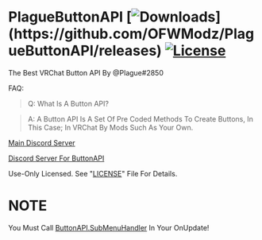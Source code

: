# PlagueButtonAPI [![Downloads](https://img.shields.io/github/downloads/OFWModz/PlagueButtonAPI/total?color=magenta&label=Latest%20PlagueButtonAPIExample%20Downloads:)](https://github.com/OFWModz/PlagueButtonAPI/releases) [![License](https://img.shields.io/badge/License-Use%20Only-magenta.svg)](https://github.com/OFWModz/PlagueButtonAPI/blob/master/LICENSE)
The Best VRChat Button API By @Plague#2850

FAQ:
> Q: What Is A Button API?

> A: A Button API Is A Set Of Pre Coded Methods To Create Buttons, In This Case; In VRChat By Mods Such As Your Own.

[Main Discord Server](http://Krewella.co.uk/Discord)

[Discord Server For ButtonAPI](http://Krewella.co.uk/ButtonAPI)

Use-Only Licensed. See "[LICENSE](https://github.com/OFWModz/PlagueButtonAPI/blob/master/LICENSE)" File For Details.

# NOTE
You Must Call [ButtonAPI.SubMenuHandler](https://github.com/OFWModz/PlagueButtonAPI/blob/master/PlagueButtonAPI.cs#L806) In Your OnUpdate!
